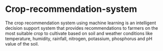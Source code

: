 # Crop-recommendation-system
The crop recommendation system using machine learning is an intelligent decision support system that provides recommendations to farmers on the most suitable crop to cultivate based on soil and weather conditions like temperature, humidity, rainfall, nitrogen, potassium, phosphorus and pH value of the soil.
